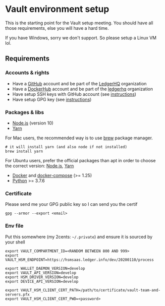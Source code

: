 # Vault environment setup

This is the starting point for the Vault setup meeting.
You should have all those requirements, else you will have a hard time.

If you have Windows, sorry we don't support. So please setup a Linux VM lol.

## Requirements

### Accounts & rights

- Have a [GitHub](https://github.com/) account and be part of the [LedgerHQ](https://github.com/LedgerHQ) organization
- Have a [DockerHub](https://hub.docker.com/) account and be part of the [ledgerhq](https://hub.docker.com/orgs/ledgerhq) organization
- Have setup SSH keys with GitHub account (see [instructions](https://help.github.com/en/enterprise/2.17/user/github/authenticating-to-github/connecting-to-github-with-ssh))
- Have setup GPG key (see [instructions](https://help.github.com/en/github/authenticating-to-github/generating-a-new-gpg-key))

### Packages & libs

- [Node.js](https://nodejs.org/en/) (version 10)
- [Yarn](https://yarnpkg.com/)

For Mac users, the recommended way is to use [brew](https://brew.sh/) package manager.

```
# it will install yarn (and also node if not installed)
brew install yarn
```

For Ubuntu users, prefer the official packages than apt in order to choose the
correct version: [Node.js](https://github.com/nodesource/distributions/blob/master/README.md#installation-instructions), [Yarn](https://classic.yarnpkg.com/en/docs/install/#debian-stable)

- [Docker](https://www.docker.com/) and [docker-compose](https://docs.docker.com/compose/install/) (>= 1.25)
- [Python](https://www.python.org/) >= 3.7.6

### Certificate

Please send me your GPG public key so I can send you the certif

```
gpg --armor --export <email>
```

### Env file

Put this somewhere (my 2cents: `~/.private`) and ensure it is sourced by your shell

```
export VAULT_COMPARTMENT_ID=<RANDOM BETWEEN 800 AND 999>
export VAULT_HSM_ENDPOINT=https://hsmsaas.ledger.info/dev/20200110/process

export WALLET_DAEMON_VERSION=develop
export VAULT_API_VERSION=develop
export HSM_DRIVER_VERSION=develop
export DEVICE_API_VERSION=develop

export VAULT_HSM_CLIENT_CERT_PATH=/path/to/certificate/vault-team-and-servers.pfx
export VAULT_HSM_CLIENT_CERT_PWD=<password>
```
